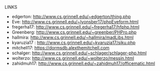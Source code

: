 LINKS

* edgerton: http://www.cs.grinnell.edu/~edgerton/thing.php
* Eve: http://www.cs.grinnell.edu/~lyonsber17/phpEveform.html
* fregerha17: http://www.cs.grinnell.edu/~fregerha17/hfphp.html
* Greenberg: http://www.cs.grinnell.edu/~greenber/PHPro.php  
* hallmira: http://www.cs.grinnell.edu/~hallmira/madLibs.html
* kyaruzia17 : http://www.cs.grinnell.edu/~kyaruzia17/siku.php
* mitchell17: https://dormsdb.alexthemitchell.com
* schalger: http://www.cs.grinnell.edu/~schlager/schlager-php.html
* wolterzo: http://www.cs.grinnell.edu/~wolterzo/messin.html
* zahidmuh17: http://www.cs.grinnell.edu/~zahidmuh17/officematic.html
